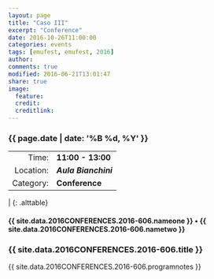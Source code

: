 ```yaml
---
layout: page
title: "Caso III"
excerpt: "Conference"
date: 2016-10-26T11:00:00
categories: events
tags: [emufest, emufest, 2016]
author:
comments: true
modified: 2016-06-21T13:01:47
share: true
image:
  feature:
  credit:
  creditlink:
---
```


### {{ page.date | date: '%B %d, %Y' }}

|  |  |
|------------:|:------------|
| Time: | **11:00 - 13:00** |
| Location: | ***Aula Bianchini*** |
| Category: | **Conference** |
|
{: .alttable}

#### {{ site.data.2016CONFERENCES.2016-606.nameone }} • {{ site.data.2016CONFERENCES.2016-606.nametwo }}

### {{ site.data.2016CONFERENCES.2016-606.title }}

{{ site.data.2016CONFERENCES.2016-606.programnotes }}
